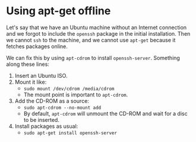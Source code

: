# Using apt-get offline

Let's say that we have an Ubuntu machine without an Internet connection and we forgot to include the `openssh` package
in the initial installation. Then we cannot `ssh` to the machine, and we cannot use `apt-get` because it fetches
packages online.

We can fix this by using `apt-cdrom` to install `openssh-server`. Something along these lines:

1. Insert an Ubuntu ISO.
1. Mount it like:
   - `sudo mount /dev/cdrom /media/cdrom`
   - The mount point is important to `apt-cdrom`.
1. Add the CD-ROM as a source:
   - `sudo apt-cdrom --no-mount add`
   - By default, `apt-cdrom` will unmount the CD-ROM and wait for a disc to be inserted.
1. Install packages as usual:
   - `sudo apt-get install openssh-server`
